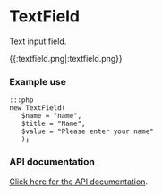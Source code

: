 # TextField

Text input field.

{{:textfield.png|:textfield.png}}

### Example use

	:::php
	new TextField(
	   $name = "name",
	   $title = "Name",
	   $value = "Please enter your name"
	   );


### API documentation

[Click here for the API documentation](http://api.silverstripe.org/trunk/forms/fields-basic/TextField.html).
